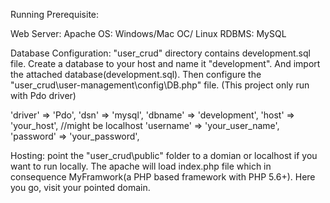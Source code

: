 Running Prerequisite:

Web Server: Apache
OS: Windows/Mac OC/ Linux
RDBMS: MySQL

Database Configuration: "user_crud\" directory contains development.sql file. Create a database to your host and name it "development". And import the attached database(development.sql).
Then configure the "user_crud\user-management\config\DB.php" file. (This project only run with Pdo driver)

'driver' => 'Pdo',
'dsn' => 'mysql',
'dbname' => 'development',
'host' => 'your_host', //might be localhost
'username' => 'your_user_name',
'password' => 'your_password', 


Hosting: point the "user_crud\public" folder to a domian or localhost if you want to run locally. The apache will load index.php file which in consequence MyFramwork(a PHP based framework with PHP 5.6+). Here you go, visit your pointed domain.
